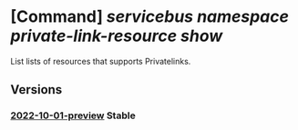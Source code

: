# [Command] _servicebus namespace private-link-resource show_

List lists of resources that supports Privatelinks.

## Versions

### [2022-10-01-preview](/Resources/mgmt-plane/L3N1YnNjcmlwdGlvbnMve30vcmVzb3VyY2Vncm91cHMve30vcHJvdmlkZXJzL21pY3Jvc29mdC5zZXJ2aWNlYnVzL25hbWVzcGFjZXMve30vcHJpdmF0ZWxpbmtyZXNvdXJjZXM=/2022-10-01-preview.xml) **Stable**

<!-- mgmt-plane /subscriptions/{}/resourcegroups/{}/providers/microsoft.servicebus/namespaces/{}/privatelinkresources 2022-10-01-preview -->
